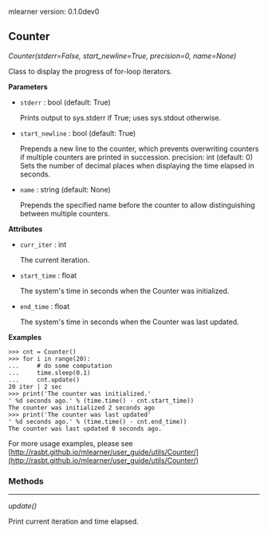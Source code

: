 mlearner version: 0.1.0dev0 
## Counter

*Counter(stderr=False, start_newline=True, precision=0, name=None)*

Class to display the progress of for-loop iterators.

**Parameters**

- `stderr` : bool (default: True)

    Prints output to sys.stderr if True; uses sys.stdout otherwise.

- `start_newline` : bool (default: True)

    Prepends a new line to the counter, which prevents overwriting counters
    if multiple counters are printed in succession.
    precision: int (default: 0)
    Sets the number of decimal places when displaying the time elapsed in
    seconds.

- `name` : string (default: None)

    Prepends the specified name before the counter to allow distinguishing
    between multiple counters.

**Attributes**

- `curr_iter` : int

    The current iteration.

- `start_time` : float

    The system's time in seconds when the Counter was initialized.

- `end_time` : float

    The system's time in seconds when the Counter was last updated.

**Examples**


    >>> cnt = Counter()
    >>> for i in range(20):
    ...     # do some computation
    ...     time.sleep(0.1)
    ...     cnt.update()
    20 iter | 2 sec
    >>> print('The counter was initialized.'
    ' %d seconds ago.' % (time.time() - cnt.start_time))
    The counter was initialized 2 seconds ago
    >>> print('The counter was last updated'
    ' %d seconds ago.' % (time.time() - cnt.end_time))
    The counter was last updated 0 seconds ago.

For more usage examples, please see
[http://rasbt.github.io/mlearner/user_guide/utils/Counter/](http://rasbt.github.io/mlearner/user_guide/utils/Counter/)

### Methods

<hr>

*update()*

Print current iteration and time elapsed.




